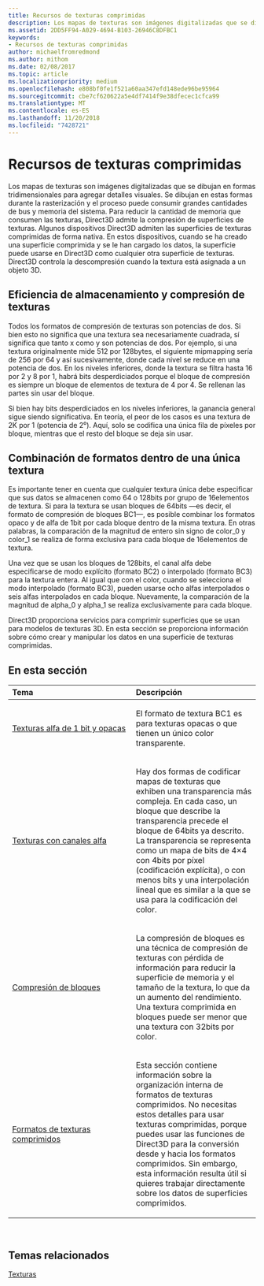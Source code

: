 ```yaml
---
title: Recursos de texturas comprimidas
description: Los mapas de texturas son imágenes digitalizadas que se dibujan en formas tridimensionales para agregar detalles visuales.
ms.assetid: 2DD5FF94-A029-4694-B103-26946C8DFBC1
keywords:
- Recursos de texturas comprimidas
author: michaelfromredmond
ms.author: mithom
ms.date: 02/08/2017
ms.topic: article
ms.localizationpriority: medium
ms.openlocfilehash: e808bf0fe1f521a60aa347efd148ede96be95964
ms.sourcegitcommit: cbe7cf620622a5e4df7414f9e38dfecec1cfca99
ms.translationtype: MT
ms.contentlocale: es-ES
ms.lasthandoff: 11/20/2018
ms.locfileid: "7428721"
---
```

# <a name="compressed-texture-resources"></a>Recursos de texturas comprimidas


Los mapas de texturas son imágenes digitalizadas que se dibujan en formas tridimensionales para agregar detalles visuales. Se dibujan en estas formas durante la rasterización y el proceso puede consumir grandes cantidades de bus y memoria del sistema. Para reducir la cantidad de memoria que consumen las texturas, Direct3D admite la compresión de superficies de texturas. Algunos dispositivos Direct3D admiten las superficies de texturas comprimidas de forma nativa. En estos dispositivos, cuando se ha creado una superficie comprimida y se le han cargado los datos, la superficie puede usarse en Direct3D como cualquier otra superficie de texturas. Direct3D controla la descompresión cuando la textura está asignada a un objeto 3D.

## <a name="span-idstorage-efficiency-and-texture-compressionspanspan-idstorage-efficiency-and-texture-compressionspanspan-idstorage-efficiency-and-texture-compressionspanstorage-efficiency-and-texture-compression"></a><span id="Storage-Efficiency-and-Texture-Compression"></span><span id="storage-efficiency-and-texture-compression"></span><span id="STORAGE-EFFICIENCY-AND-TEXTURE-COMPRESSION"></span>Eficiencia de almacenamiento y compresión de texturas


Todos los formatos de compresión de texturas son potencias de dos. Si bien esto no significa que una textura sea necesariamente cuadrada, sí significa que tanto x como y son potencias de dos. Por ejemplo, si una textura originalmente mide 512 por 128bytes, el siguiente mipmapping sería de 256 por 64 y así sucesivamente, donde cada nivel se reduce en una potencia de dos. En los niveles inferiores, donde la textura se filtra hasta 16 por 2 y 8 por 1, habrá bits desperdiciados porque el bloque de compresión es siempre un bloque de elementos de textura de 4 por 4. Se rellenan las partes sin usar del bloque.

Si bien hay bits desperdiciados en los niveles inferiores, la ganancia general sigue siendo significativa. En teoría, el peor de los casos es una textura de 2K por 1 (potencia de 2⁰). Aquí, solo se codifica una única fila de píxeles por bloque, mientras que el resto del bloque se deja sin usar.

## <a name="span-idmixing-formats-within-a-single-texturespanspan-idmixing-formats-within-a-single-texturespanspan-idmixing-formats-within-a-single-texturespanmixing-formats-within-a-single-texture"></a><span id="Mixing-Formats-Within-a-Single-Texture"></span><span id="mixing-formats-within-a-single-texture"></span><span id="MIXING-FORMATS-WITHIN-A-SINGLE-TEXTURE"></span>Combinación de formatos dentro de una única textura


Es importante tener en cuenta que cualquier textura única debe especificar que sus datos se almacenen como 64 o 128bits por grupo de 16elementos de textura. Si para la textura se usan bloques de 64bits —es decir, el formato de compresión de bloques BC1—, es posible combinar los formatos opaco y de alfa de 1bit por cada bloque dentro de la misma textura. En otras palabras, la comparación de la magnitud de entero sin signo de color\_0 y color\_1 se realiza de forma exclusiva para cada bloque de 16elementos de textura.

Una vez que se usan los bloques de 128bits, el canal alfa debe especificarse de modo explícito (formato BC2) o interpolado (formato BC3) para la textura entera. Al igual que con el color, cuando se selecciona el modo interpolado (formato BC3), pueden usarse ocho alfas interpolados o seis alfas interpolados en cada bloque. Nuevamente, la comparación de la magnitud de alpha\_0 y alpha\_1 se realiza exclusivamente para cada bloque.

Direct3D proporciona servicios para comprimir superficies que se usan para modelos de texturas 3D. En esta sección se proporciona información sobre cómo crear y manipular los datos en una superficie de texturas comprimidas.

## <a name="span-idin-this-sectionspanin-this-section"></a><span id="in-this-section"></span>En esta sección


<table>
<colgroup>
<col width="50%" />
<col width="50%" />
</colgroup>
<thead>
<tr class="header">
<th align="left">Tema</th>
<th align="left">Descripción</th>
</tr>
</thead>
<tbody>
<tr class="odd">
<td align="left"><p><a href="opaque-and-1-bit-alpha-textures.md">Texturas alfa de 1 bit y opacas</a></p></td>
<td align="left"><p>El formato de textura BC1 es para texturas opacas o que tienen un único color transparente.</p></td>
</tr>
<tr class="even">
<td align="left"><p><a href="textures-with-alpha-channels.md">Texturas con canales alfa</a></p></td>
<td align="left"><p>Hay dos formas de codificar mapas de texturas que exhiben una transparencia más compleja. En cada caso, un bloque que describe la transparencia precede el bloque de 64bits ya descrito. La transparencia se representa como un mapa de bits de 4×4 con 4bits por píxel (codificación explícita), o con menos bits y una interpolación lineal que es similar a la que se usa para la codificación del color.</p></td>
</tr>
<tr class="odd">
<td align="left"><p><a href="block-compression.md">Compresión de bloques</a></p></td>
<td align="left"><p>La compresión de bloques es una técnica de compresión de texturas con pérdida de información para reducir la superficie de memoria y el tamaño de la textura, lo que da un aumento del rendimiento. Una textura comprimida en bloques puede ser menor que una textura con 32bits por color.</p></td>
</tr>
<tr class="even">
<td align="left"><p><a href="compressed-texture-formats.md">Formatos de texturas comprimidos</a></p></td>
<td align="left"><p>Esta sección contiene información sobre la organización interna de formatos de texturas comprimidos. No necesitas estos detalles para usar texturas comprimidas, porque puedes usar las funciones de Direct3D para la conversión desde y hacia los formatos comprimidos. Sin embargo, esta información resulta útil si quieres trabajar directamente sobre los datos de superficies comprimidos.</p></td>
</tr>
</tbody>
</table>

 

## <a name="span-idrelated-topicsspanrelated-topics"></a><span id="related-topics"></span>Temas relacionados


[Texturas](textures.md)

 

 




